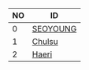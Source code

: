 |NO|ID|
|-|-|
|0|[SEOYOUNG](https://github.com/Seo-Young/sos-masters)|
|1|[Chulsu](https://github.com/Chul-Su/sos-masters)|
|2|[Haeri](https://github.com/yayyhr/sos-masters)|
